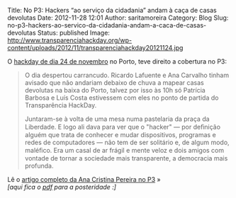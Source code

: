 Title: No P3: Hackers “ao serviço da cidadania” andam à caça de casas devolutas
Date: 2012-11-28 12:01
Author: saritamoreira
Category: Blog
Slug: no-p3-hackers-ao-servico-da-cidadania-andam-a-caca-de-casas-devolutas
Status: published
Image: http://www.transparenciahackday.org/wp-content/uploads/2012/11/transparenciahackday20121124.jpg

O [hackday de dia 24 de novembro](http://transparenciahackday.org/forum/discussion/15/transparencia-hackday-dia-24-de-novembro) no Porto, teve direito a cobertura no P3:

> O dia despertou carrancudo. Ricardo Lafuente e Ana Carvalho tinham avisado que não andariam debaixo de chuva a mapear casas devolutas na baixa do Porto, talvez por isso às 10h só Patrícia Barbosa e Luís Costa estivessem com eles no ponto de partida do Transparência HackDay.
>
> Juntaram-se à volta de uma mesa numa pastelaria da praça da Liberdade. E logo ali dava para ver que o "hacker" — por deﬁnição alguém que trata de conhecer e mudar dispositivos, programas e redes de computadores — não tem de ser solitário e, de algum modo, maléﬁco. Era um casal de ar frágil e mente veloz e dois amigos com vontade de tornar a sociedade mais transparente, a democracia mais profunda.

Lê o [artigo completo da Ana Cristina Pereira no P3](http://p3.publico.pt/actualidade/sociedade/5558/hackers-ao-servico-da-cidadania-andam-caca-de-casas-devolutas#) »  
*\[aqui fica o [pdf](http://www.transparenciahackday.org/wp-content/uploads/2012/11/2012-11_P3_THackdayPT-Porto-24Nov.pdf) para a posteridade :\]*
